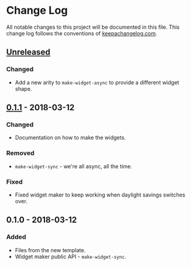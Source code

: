 # Change Log
All notable changes to this project will be documented in this file. This change log follows the conventions of [keepachangelog.com](http://keepachangelog.com/).

## [Unreleased]
### Changed
- Add a new arity to `make-widget-async` to provide a different widget shape.

## [0.1.1] - 2018-03-12
### Changed
- Documentation on how to make the widgets.

### Removed
- `make-widget-sync` - we're all async, all the time.

### Fixed
- Fixed widget maker to keep working when daylight savings switches over.

## 0.1.0 - 2018-03-12
### Added
- Files from the new template.
- Widget maker public API - `make-widget-sync`.

[Unreleased]: https://github.com/your-name/cipher/compare/0.1.1...HEAD
[0.1.1]: https://github.com/your-name/cipher/compare/0.1.0...0.1.1
